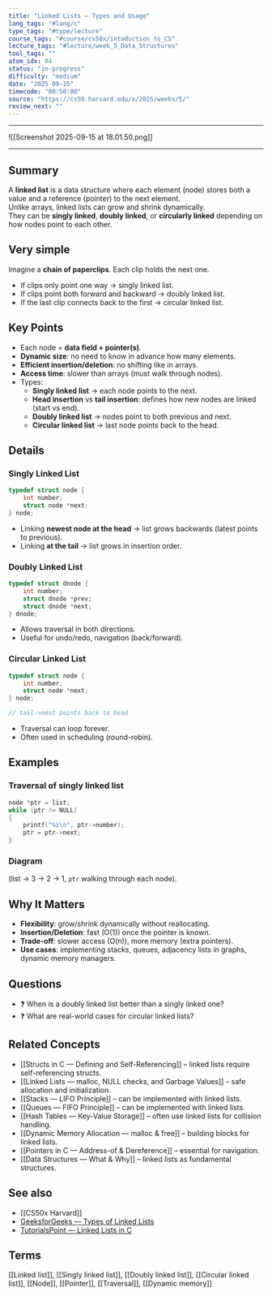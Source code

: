 ```yaml
---
title: "Linked Lists — Types and Usage"
lang_tags: "#lang/c"
type_tags: "#type/lecture"
course_tags: "#course/cs50x/intoduction_to_CS"
lecture_tags: "#lecture/week_5_Data_Structures"
tool_tags: ""
atom_idx: 04
status: "in-progress"
difficulty: "medium"
date: "2025-09-15"
timecode: "00:50:00"
source: "https://cs50.harvard.edu/x/2025/weeks/5/"
review_next: ""
---
```


---

![[Screenshot 2025-09-15 at 18.01.50.png]]

---

## Summary
A **linked list** is a data structure where each element (node) stores both a value and a reference (pointer) to the next element.  
Unlike arrays, linked lists can grow and shrink dynamically.  
They can be **singly linked**, **doubly linked**, or **circularly linked** depending on how nodes point to each other.

## Very simple
Imagine a **chain of paperclips**. Each clip holds the next one.  
- If clips only point one way → singly linked list.  
- If clips point both forward and backward → doubly linked list.  
- If the last clip connects back to the first → circular linked list.

## Key Points
- Each node = **data field + pointer(s)**.  
- **Dynamic size**: no need to know in advance how many elements.  
- **Efficient insertion/deletion**: no shifting like in arrays.  
- **Access time**: slower than arrays (must walk through nodes).  
- Types:
  - **Singly linked list** → each node points to the next.  
  - **Head insertion** vs **tail insertion**: defines how new nodes are linked (start vs end).  
  - **Doubly linked list** → nodes point to both previous and next.  
  - **Circular linked list** → last node points back to the head.

## Details
### Singly Linked List
```c
typedef struct node {
    int number;
    struct node *next;
} node;
```
- Linking **newest node at the head** → list grows backwards (latest points to previous).  
- Linking **at the tail** → list grows in insertion order.

### Doubly Linked List
```c
typedef struct dnode {
    int number;
    struct dnode *prev;
    struct dnode *next;
} dnode;
```
- Allows traversal in both directions.  
- Useful for undo/redo, navigation (back/forward).

### Circular Linked List
```c
typedef struct node {
    int number;
    struct node *next;
} node;

// tail->next points back to head
```
- Traversal can loop forever.  
- Often used in scheduling (round-robin).

## Examples
### Traversal of singly linked list
```c
node *ptr = list;
while (ptr != NULL)
{
    printf("%i\n", ptr->number);
    ptr = ptr->next;
}
```

### Diagram
(list → 3 → 2 → 1, `ptr` walking through each node).

## **Why It Matters**
- **Flexibility**: grow/shrink dynamically without reallocating.  
- **Insertion/Deletion**: fast (O(1)) once the pointer is known.  
- **Trade-off**: slower access (O(n)), more memory (extra pointers).  
- **Use cases**: implementing stacks, queues, adjacency lists in graphs, dynamic memory managers.

## Questions
- ❓ When is a doubly linked list better than a singly linked one?  
- ❓ What are real-world cases for circular linked lists?  

## Related Concepts
- [[Structs in C — Defining and Self-Referencing]] – linked lists require self-referencing structs.  
- [[Linked Lists — malloc, NULL checks, and Garbage Values]] – safe allocation and initialization.  
- [[Stacks — LIFO Principle]] – can be implemented with linked lists.  
- [[Queues — FIFO Principle]] – can be implemented with linked lists.  
- [[Hash Tables — Key-Value Storage]] – often use linked lists for collision handling.  
- [[Dynamic Memory Allocation — malloc & free]] – building blocks for linked lists.  
- [[Pointers in C — Address-of & Dereference]] – essential for navigation.  
- [[Data Structures — What & Why]] – linked lists as fundamental structures.

## See also
- [[CS50x Harvard]]  
- [GeeksforGeeks — Types of Linked Lists](https://www.geeksforgeeks.org/types-of-linked-list/)  
- [TutorialsPoint — Linked Lists in C](https://www.tutorialspoint.com/data_structures_algorithms/linked_list_algorithms.htm)  

## Terms
[[Linked list]], [[Singly linked list]], [[Doubly linked list]], [[Circular linked list]], [[Node]], [[Pointer]], [[Traversal]], [[Dynamic memory]]
